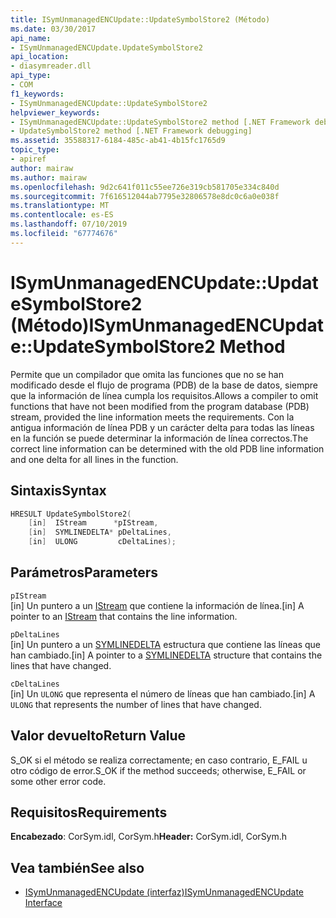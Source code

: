 ```yaml
---
title: ISymUnmanagedENCUpdate::UpdateSymbolStore2 (Método)
ms.date: 03/30/2017
api_name:
- ISymUnmanagedENCUpdate.UpdateSymbolStore2
api_location:
- diasymreader.dll
api_type:
- COM
f1_keywords:
- ISymUnmanagedENCUpdate::UpdateSymbolStore2
helpviewer_keywords:
- ISymUnmanagedENCUpdate::UpdateSymbolStore2 method [.NET Framework debugging]
- UpdateSymbolStore2 method [.NET Framework debugging]
ms.assetid: 35588317-6184-485c-ab41-4b15fc1765d9
topic_type:
- apiref
author: mairaw
ms.author: mairaw
ms.openlocfilehash: 9d2c641f011c55ee726e319cb581705e334c840d
ms.sourcegitcommit: 7f616512044ab7795e32806578e8dc0c6a0e038f
ms.translationtype: MT
ms.contentlocale: es-ES
ms.lasthandoff: 07/10/2019
ms.locfileid: "67774676"
---
```

# <a name="isymunmanagedencupdateupdatesymbolstore2-method"></a><span data-ttu-id="0efd9-102">ISymUnmanagedENCUpdate::UpdateSymbolStore2 (Método)</span><span class="sxs-lookup"><span data-stu-id="0efd9-102">ISymUnmanagedENCUpdate::UpdateSymbolStore2 Method</span></span>
<span data-ttu-id="0efd9-103">Permite que un compilador que omita las funciones que no se han modificado desde el flujo de programa (PDB) de la base de datos, siempre que la información de línea cumpla los requisitos.</span><span class="sxs-lookup"><span data-stu-id="0efd9-103">Allows a compiler to omit functions that have not been modified from the program database (PDB) stream, provided the line information meets the requirements.</span></span> <span data-ttu-id="0efd9-104">Con la antigua información de línea PDB y un carácter delta para todas las líneas en la función se puede determinar la información de línea correctos.</span><span class="sxs-lookup"><span data-stu-id="0efd9-104">The correct line information can be determined with the old PDB line information and one delta for all lines in the function.</span></span>  
  
## <a name="syntax"></a><span data-ttu-id="0efd9-105">Sintaxis</span><span class="sxs-lookup"><span data-stu-id="0efd9-105">Syntax</span></span>  
  
```cpp  
HRESULT UpdateSymbolStore2(  
    [in]  IStream      *pIStream,  
    [in]  SYMLINEDELTA* pDeltaLines,  
    [in]  ULONG         cDeltaLines);  
```  
  
## <a name="parameters"></a><span data-ttu-id="0efd9-106">Parámetros</span><span class="sxs-lookup"><span data-stu-id="0efd9-106">Parameters</span></span>  
 `pIStream`  
 <span data-ttu-id="0efd9-107">[in] Un puntero a un [IStream](/windows/desktop/api/objidl/nn-objidl-istream) que contiene la información de línea.</span><span class="sxs-lookup"><span data-stu-id="0efd9-107">[in] A pointer to an [IStream](/windows/desktop/api/objidl/nn-objidl-istream) that contains the line information.</span></span>  
  
 `pDeltaLines`  
 <span data-ttu-id="0efd9-108">[in] Un puntero a un [SYMLINEDELTA](../../../../docs/framework/unmanaged-api/diagnostics/symlinedelta-structure.md) estructura que contiene las líneas que han cambiado.</span><span class="sxs-lookup"><span data-stu-id="0efd9-108">[in] A pointer to a [SYMLINEDELTA](../../../../docs/framework/unmanaged-api/diagnostics/symlinedelta-structure.md) structure that contains the lines that have changed.</span></span>  
  
 `cDeltaLines`  
 <span data-ttu-id="0efd9-109">[in] Un `ULONG` que representa el número de líneas que han cambiado.</span><span class="sxs-lookup"><span data-stu-id="0efd9-109">[in] A `ULONG` that represents the number of lines that have changed.</span></span>  
  
## <a name="return-value"></a><span data-ttu-id="0efd9-110">Valor devuelto</span><span class="sxs-lookup"><span data-stu-id="0efd9-110">Return Value</span></span>  
 <span data-ttu-id="0efd9-111">S_OK si el método se realiza correctamente; en caso contrario, E_FAIL u otro código de error.</span><span class="sxs-lookup"><span data-stu-id="0efd9-111">S_OK if the method succeeds; otherwise, E_FAIL or some other error code.</span></span>  
  
## <a name="requirements"></a><span data-ttu-id="0efd9-112">Requisitos</span><span class="sxs-lookup"><span data-stu-id="0efd9-112">Requirements</span></span>  
 <span data-ttu-id="0efd9-113">**Encabezado**: CorSym.idl, CorSym.h</span><span class="sxs-lookup"><span data-stu-id="0efd9-113">**Header:** CorSym.idl, CorSym.h</span></span>  
  
## <a name="see-also"></a><span data-ttu-id="0efd9-114">Vea también</span><span class="sxs-lookup"><span data-stu-id="0efd9-114">See also</span></span>

- [<span data-ttu-id="0efd9-115">ISymUnmanagedENCUpdate (interfaz)</span><span class="sxs-lookup"><span data-stu-id="0efd9-115">ISymUnmanagedENCUpdate Interface</span></span>](../../../../docs/framework/unmanaged-api/diagnostics/isymunmanagedencupdate-interface.md)
